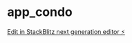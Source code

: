 # app_condo

[Edit in StackBlitz next generation editor ⚡️](https://stackblitz.com/~/github.com/Root-Infor/app_condo)
